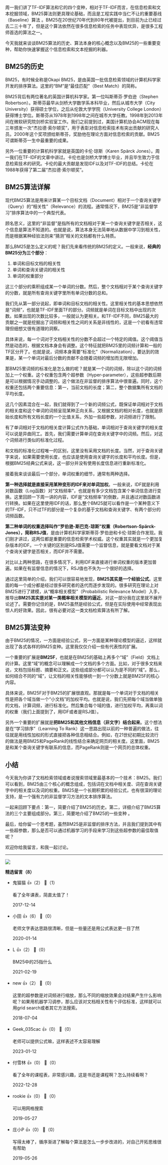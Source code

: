 周一我们讲了TF-IDF算法和它的四个变种，相对于TF-IDF而言，在信息检索和文本挖掘领域，BM25算法则更具理论基础，而且是工程实践中当仁不让的重要基线（Baseline）算法 。BM25在20世纪70年代到80年代被提出，到目前为止已经过去二三十年了，但是这个算法依然在很多信息检索的任务中表现优异，是很多工程师首选的算法之一。

今天我就来谈谈BM25算法的历史、算法本身的核心概念以及BM25的一些重要变种，帮助你快速掌握这个信息检索和文本挖掘的利器。

## BM25的历史

BM25，有时候全称是Okapi BM25，是由英国一批信息检索领域的计算机科学家开发的排序算法。这里的“BM”是“最佳匹配”（Best Match）的简称。

BM25背后有两位著名的英国计算机科学家。第一位叫斯蒂芬·罗伯逊（Stephen Robertson）。斯蒂芬最早从剑桥大学数学系本科毕业，然后从城市大学（City University）获得硕士学位，之后从伦敦大学学院（University College London）获得博士学位。斯蒂芬从1978年到1998年之间在城市大学任教。1998年到2013年间在微软研究院剑桥实验室工作。我们之前提到过，美国计算机协会ACM现在每三年颁发一次“杰拉德·索尔顿奖”，用于表彰对信息检索技术有突出贡献的研究人员。2000年这个奖项颁给斯蒂芬，奖励他在理论方面对信息检索的贡献。BM25可谓斯蒂芬一生中最重要的成果。

另外一位重要的计算机科学家就是英国的卡伦·琼斯（Karen Spärck Jones）。周一我们在TF-IDF的文章中讲过。卡伦也是剑桥大学博士毕业，并且毕生致力于信息检索技术的研究。卡伦的最大贡献是发现IDF以及对TF-IDF的总结。卡伦在1988年获得了第二届“杰拉德·索尔顿奖”。

## BM25算法详解

现代BM25算法是用来计算某一个目标文档（Document）相对于一个查询关键字（Query）的“相关性”（Relevance）的流程。通常情况下，BM25是“非监督学习”排序算法中的一个典型代表。

顾名思义，这里的“非监督”是指所有的文档相对于某一个查询关键字是否相关，这个信息是算法不知道的。也就是说，算法本身无法简单地从数据中学习到相关性，而是根据某种经验法则来“猜测”相关的文档都有什么特质。

那么BM25是怎么定义的呢？我们先来看传统的BM25的定义。一般来说，**经典的BM25分为三个部分**：

1. 单词和目标文档的相关性
2. 单词和查询关键词的相关性
3. 单词的权重部分

这三个部分的乘积组成某一个单词的分数。然后，整个文档相对于某个查询关键字的分数，就是所有查询关键字里所有单词分数的总和。

我们先从第一部分说起，即单词和目标文档的相关性。这里相关性的基本思想依然是“词频”，也就是TF-IDF里面TF的部分。词频就是单词在目标文档中出现的次数。如果出现的次数比较多，一般就认为更相关。和TF-IDF不同，BM25最大的贡献之一就是挖掘出了词频和相关性之间的关系是非线性的，这是一个初看有违常理但细想又很有道理的洞察。

具体来说，每一个词对于文档相关性的分数不会超过一个特定的阈值。这个阈值当然是动态的，根据文档本身会有调整。这个特征就把BM25里的词频计算和一般的TF区分开了。也就是说，词频本身需要“标准化”（Normalization），要达到的效果是，某一个单词对最后分数的贡献不会随着词频的增加而无限增加。

那BM25里词频的标准化是怎么做的呢？就是某一个词的词频，除以这个词的词频加上一个权重。这个权重包含两个超参数（Hyper-parameter），这些超参数后期是可以根据情况手动调整的。这个做法在非监督的排序算法中很普遍。同时，这个权重还包括两个重要信息：第一，当前文档的长度；第二，整个数据集所有文档的平均长度。

这几个因素混合在一起，我们就得到了一个新的词频公式，既保证单词相对于文档的相关度和这个单词的词频呈现某种正向关系，又根据文档的相对长度，也就是原始长度和所有文档长度的一个比值关系，外加一些超参数，对词频进行了限制。

有了单词相对于文档的相关度计算公式作为基础，单词相对于查询关键字的相关度可以说是异曲同工。首先，我们需要计算单词在查询关键字中的词频。然后，对这个词频进行类似的标准化过程。

和文档的标准化过程唯一的区别，这里没有采用文档的长度。当然，对于查询关键字来说，如果需要使用长度，也应该是使用查询关键字的长度和平均长度。但是，根据BM25经典公式来说，这一部分并没有使用长度信息进行重新标准化。

接着我来谈谈最后一个部分，单词权重的细节，通常有两种选择。

**第一种选择就是直接采用某种变形的IDF来对单词加权**。一般来说，IDF就是利用对数函数（Log函数）对“文档频率”，也就是有多少文档包含某个单词信息进行变换。这里回顾一下周一讲的内容，IDF是“文档频率”的倒数，并且通过对数函数进行转换。如果在这里使用IDF的话，那么整个BM25就可以看作是一个某种意义下的TF-IDF，只不过TF的部分是一个复杂的基于文档和查询关键字、有两个部分的词频函数。

**第二种单词的权重选择叫作“罗伯逊-斯巴克-琼斯”权重（Robertson-Spärck-Jones），简称RSJ值**，是由计算机科学家斯蒂芬·罗伯逊和卡伦·琼斯合作发现。我们刚才讲过，这两位都是重要的信息检索学术权威。这个权重其实就是一个更加复杂版本的IDF。一个关键的区别是RSJ值需要一个监督信息，就是要看文档对于某个查询关键字是否相关，而IDF并不需要。

对比以上两种思路，在很多情况下，利用IDF来直接进行单词权重的版本更加普遍。如果在有监督信息的情况下，RSJ值也不失为一个很好的选择。

通过这里简单的介绍，我们可以很容易地发现，**BM25其实是一个经验公式**。这里面的每一个成分都是经过很多研究者的迭代而逐步发现的。很多研究在理论上对BM25进行了建模，从“概率相关模型”（Probabilistic Relevance Model）入手，推导出**BM25其实是对某一类概率相关模型的逼近**。对这一部分我在这里就不展开论述了。需要你记住的是，BM25虽然是经验公式，但是在实际使用中经常表现出惊人的好效果。因此，很有必要对这一类文档检索算法有所了解。

## BM25算法变种

由于BM25的情况，一方面是经验公式，另一方面是某种理论模型的逼近，这样就出现了各式各样的BM25变种。这里我仅仅介绍一些有代表性的扩展。

一个重要的扩展是**BM25F**，也就是在BM25的基础上再多个“域”（Field）文档上的计算。这里“域”的概念可以理解成一个文档的多个方面。比如，对于很多文档来说，文档包括标题、摘要和正文。这些组成部分都可以认为是不同的“域”。那么，如何结合不同的“域”，让文档的相关性能够统一到一个分数上就是BM25F的核心内容。

具体来说，BM25F对于BM25的扩展很直观。那就是每一个单词对于文档的相关性是把各个域当做一个“小文档”的加权平均。也就是说，我们先把每个域当做单独的文档，计算词频，进行标准化。然后集合每个域的值，进行加权平均，再乘以词的权重（我们上面提到了，用IDF或者是RSJ值）。

另外一个重要的扩展就是**把BM25和其他文档信息（非文字）结合起来**。这个想法是在“学习排序”（Learning To Rank）这一思路出现以前的一种普遍的做法，往往就是用线性加权的形式直接把各种信息相结合。例如，在21世纪初期比较流行的做法是用BM25和PageRank的线性结合来确定网页的相关度。这里面，BM25是和某个查询关键字有联系的信息，而PageRank则是一个网页的总体权重。

## 小结

今天我为你讲了文档检索领域或者说搜索领域里最基本的一个技术：BM25。我们可以看到，BM25由三个核心的概念组成，包括词在文档中相关度、词在查询关键字中的相关度以及词的权重。BM25是一个长期积累的经验公式，也有很深的理论支持，是一个强有力的非监督学习方法的文本排序算法。

一起来回顾下要点：第一，简要介绍了BM25的历史。第二，详细介绍了BM25算法的三个主要组成部分。第三，简要地介绍了BM25的一些变种 。

最后，给你留一个思考题，虽然BM25是非监督的排序方法，并且我们提到其中有一些超参数，那么是否可以通过机器学习的手段来学习到这些超参数的最佳取值呢？

欢迎你给我留言，和我一起讨论。

* * *

![](https://static001.geekbang.org/resource/image/5c/08/5c89fe07fe0e5a5f1e4f8491ac592408.jpg?wh=750%2A5173)
<div><strong>精选留言（8）</strong></div><ul>
<li><span>鬼猫猫</span> 👍（2） 💬（1）<p>看了全年课表，简直太值了！</p>2017-12-14</li><br/><li><span>小田</span> 👍（6） 💬（0）<p>老师文字表达思路很清晰，但是一些量还是用公式表达更一目了然</p>2020-01-14</li><br/><li><span>L</span> 👍（2） 💬（0）<p>BM25中的25指什么</p>2021-02-19</li><br/><li><span>new</span> 👍（2） 💬（0）<p>这里的超参数是对词频进行缩放，那么不同的缩放效果会对结果产生什么影响呢？如果用机器学习调参，那么应该对文档相关性有个评估标准，这样就可以用grid search或者其它方法搜索。</p>2018-07-04</li><br/><li><span>Geek_035cac</span> 👍（0） 💬（0）<p>老师可以提供公式嘛，这样表述不太容易理解</p>2023-01-12</li><br/><li><span>付雪林</span> 👍（0） 💬（0）<p>看了全年的课程表，非常感兴趣，这是书还是课程啊？怎么持续看啊？</p>2022-12-28</li><br/><li><span>rookie</span> 👍（0） 💬（0）<p>可以用网格搜索</p>2019-05-27</li><br/><li><span>庄小P</span> 👍（0） 💬（0）<p>写得太棒了，循序渐进了解每个算法是怎么一步步改进的，对自己开拓思维很有帮助 </p>2019-05-26</li><br/>
</ul>